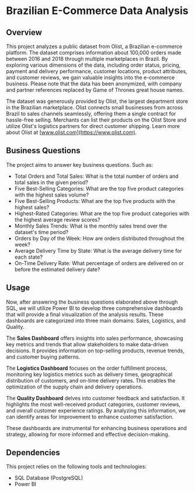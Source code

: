 # Brazilian E-Commerce Data Analysis

## Overview

This project analyzes a public dataset from Olist, a Brazilian e-commerce platform. The dataset comprises information about 100,000 orders made between 2016 and 2018 through multiple marketplaces in Brazil. By exploring various dimensions of the data, including order status, pricing, payment and delivery performance, customer locations, product attributes, and customer reviews, we gain valuable insights into the e-commerce business. Please note that the data has been anonymized, with company and partner references replaced by Game of Thrones great house names.

The dataset was generously provided by Olist, the largest department store in the Brazilian marketplace. Olist connects small businesses from across Brazil to sales channels seamlessly, offering them a single contract for hassle-free selling. Merchants can list their products on the Olist Store and utilize Olist's logistics partners for direct customer shipping. Learn more about Olist at [www.olist.com](https://www.olist.com).

## Business Questions

The project aims to answer key business questions. Such as:

- Total Orders and Total Sales: What is the total number of orders and total sales in the given period?
- Five Best-Selling Categories: What are the top five product categories with the highest sales volume?
- Five Best-Selling Products: What are the top five products with the highest sales?
- Highest-Rated Categories: What are the top five product categories with the highest average review scores?
- Monthly Sales Trends: What is the monthly sales trend over the dataset's time period?
- Orders by Day of the Week: How are orders distributed throughout the week?
- Average Delivery Time by State: What is the average delivery time for each state?
- On-Time Delivery Rate: What percentage of orders are delivered on or before the estimated delivery date?

## Usage

Now, after answering the business questions elaborated above through SQL, we will utilize Power BI to develop three comprehensive dashboards that will provide a final visualization of the analysis results. These dashboards are categorized into three main domains: Sales, Logistics, and Quality.

The **Sales Dashboard** offers insights into sales performance, showcasing key metrics and trends that allow stakeholders to make data-driven decisions. It provides information on top-selling products, revenue trends, and customer buying patterns.

The **Logistics Dashboard** focuses on the order fulfillment process, monitoring key logistics metrics such as delivery times, geographical distribution of customers, and on-time delivery rates. This enables the optimization of the supply chain and delivery operations.

The **Quality Dashboard** delves into customer feedback and satisfaction. It highlights the most well-received product categories, customer reviews, and overall customer experience ratings. By analyzing this information, we can identify areas for improvement to enhance customer satisfaction.

These dashboards are instrumental for enhancing business operations and strategy, allowing for more informed and effective decision-making.

## Dependencies

This project relies on the following tools and technologies:

- SQL Database (PostgreSQL)
- Power BI





